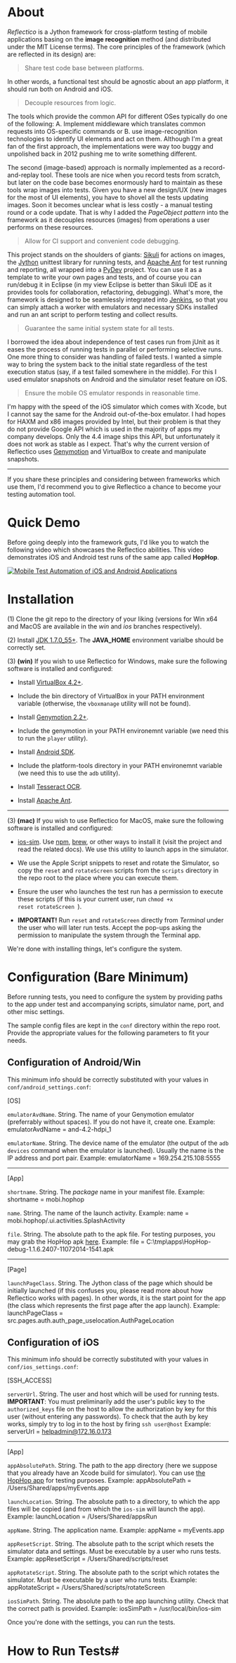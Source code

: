 # About #
*Reflectico* is a Jython framework for cross-platform testing of mobile applications basing on the **image recognition** method (and distributed under the MIT License terms). The core principles of the framework (which are reflected in its design) are:
> Share test code base between platforms. 

In other words, a functional test should be agnostic about an app platform, it should run both on Android and iOS. 

 > Decouple resources from logic. 
 
The tools which provide the common API for different OSes typically do one of the following:
A. Implement middleware which translates common requests into OS-specific commands or 
B. use image-recognition technologies to identify UI elements and act on them.
Although I'm a great fan of the first approach, the implementations were way too buggy and unpolished back in 2012 pushing me to write something different. 

The second (image-based) approach is normally implemented as a record-and-replay tool. These tools are nice when you record tests from scratch, but later on the code base becomes enormously hard to maintain as these tools wrap images into tests. Given you have a new design/UX (new images for the most of UI elements), you have to shovel all the tests updating images. Soon it becomes unclear what is less costly - a manual testing round or a code update. That is why I added the *PageObject pattern* into the framework as it decouples resources (images) from operations a user performs on these resources.

 > Allow for CI support and convenient code debugging. 

This project stands on the shoulders of giants: [Sikuli][1] for actions on images, the [Jython][2] unittest library for running tests, and [Apache Ant][3] for test running and reporting, all wrapped into a [PyDev][4] project. You can use it as a template to write your own pages and tests, and of course you can run/debug it in Eclipse (in my view Eclipse is better than Sikuli IDE as it provides tools for collaboration, refactoring, debugging).
What's more, the framework is designed to be seamlessly integrated into [Jenkins][5], so that you can simply attach a worker with emulators and necessary SDKs installed and run an ant script to perform testing and collect results.

> Guarantee the same initial system state for all tests.

I borrowed the idea about independence of test cases run from jUnit as it eases the process of running tests in parallel or performing selective runs. One more thing to consider was handling of failed tests. I wanted a simple way to bring the system back to the initial state regardless of the test execution status (say, if a test failed somewhere in the middle). For this I used emulator snapshots on Android and the simulator reset feature on iOS.

> Ensure the mobile OS emulator responds in reasonable time.

I'm happy with the speed of the iOS simulator which comes with Xcode, but I cannot say the same for the Android out-of-the-box emulator. I had hopes for HAXM and x86 images provided by Intel, but their problem is that they do not provide Google API which is used in the majority of apps my company develops. Only the 4.4 image ships this API, but unfortunately it does not work as stable as I expect. That's why the current version of Reflectico uses [Genymotion][6] and VirtualBox to create and manipulate snapshots.


----------


If you share these principles and considering between frameworks which use them, I'd recommend you to give Reflectico a chance to become your testing automation tool.

# Quick Demo #
 
 Before going deeply into the framework guts, I'd like you to watch the following video which showcases the Reflectico abilities.
 This video demonstrates iOS and Android test runs of the same app called **HopHop**.

 [![Mobile Test Automation of iOS and Android Applications](http://img.youtube.com/vi/IUJOzHMKZgo/0.jpg)](http://www.youtube.com/watch?v=IUJOzHMKZgo)

# Installation #

(1) Clone the git repo to the directory of your liking (versions for Win x64 and MacOS are available in the *win* and *ios* branches respectively).
 
(2) Install [JDK 1.7.0\_55+][7]. The **JAVA_HOME** environment varialbe should be correctly set.
 
(3) **(win)** If you wish to use Reflectico for Windows, make sure the following software is installed and configured:

- Install [VirtualBox 4.2+][8]. 

- Include the bin directory of VirtualBox in your PATH environment variable (otherwise, the `vboxmanage` utility will not be found).
- Install [Genymotion 2.2+][9].
- Include the genymotion in your PATH environemnt variable (we need this to run the `player` utility).
- Install [Android SDK][10].
- Include the platform-tools directory in your PATH environemnt variable (we need this to use the `adb` utility).
- Install [Tesseract OCR][11].
- Install [Apache Ant][12].


----------

(3) **(mac)** If you wish to use Reflectico for MacOS, make sure the following software is installed and configured:

- [ios-sim][13]. Use [npm][14], [brew][15], or other ways to install it (visit the project and read the related docs). We use this utility to launch apps in the simulator.

- We use the Apple Script snippets to reset and rotate the Simulator, so copy the `reset` and `rotateScreen` scripts from the `scripts` directory in the repo root to the place where you can execute them.

- Ensure the user who launches the test run has a permission to execute these scripts (if this is your current user, run  <code>chmod +x reset rotateScreen </code>).

- **IMPORTANT!** Run `reset` and `rotateScreen` directly from *Terminal* under the user who will later run tests. Accept the pop-ups asking the permission to manipulate the system through the Terminal app.

We're done with installing things, let's configure the system.
          
# Configuration (Bare Minimum) #
Before running tests, you need to configure the system by providing paths to the app under test and accompanying scripts, simulator name, port, and other misc settings.

The sample config files are kept in the `conf` directory within the repo root. Provide the appropriate values for the following parameters to fit your needs.

## Configuration of Android/Win ##

This minimum info should be correctly substituted with your values in `conf/android_settings.conf`:

[OS]

`emulatorAvdName`. String. The name of your Genymotion emulator (preferrably without spaces). If you do not have it, create one.
Example: 
emulatorAvdName = and-4.2-hdpi_1

`emulatorName`. String. The device name of the emulator (the output of the `adb devices` command when the emulator is launched). Usually the name is the IP address and port pair. 
Example: 
emulatorName = 169.254.215.108:5555

----------

[App]

`shortname`. String. The *package* name in your manifest file.
Example:
shortname = mobi.hophop

`name`. String. The name of the launch activity.
Example:
name = mobi.hophop/.ui.activities.SplashActivity

`file`. String. The absolute path to the apk file. For testing purposes, you may grab the HopHop apk [here][16].
Example:
file = C:\tmp\apps\HopHop-debug-1.1.6.2407-11072014-1541.apk

----------

[Page]

`launchPageClass`. String. The Jython class of the page which should be initially launched (if this confuses you, please read more about how Reflectico works with pages). In other words, it is the start point for the app (the class which represents the first page after the app launch).
Example:
launchPageClass = src.pages.auth.auth\_page\_uselocation.AuthPageLocation

## Configuration of iOS ##

This minimum info should be correctly substituted with your values in `conf/ios_settings.conf`:

[SSH_ACCESS]

`serverUrl`. String. The user and host which will be used for running tests. **IMPORTANT**: You must preliminarily add the user's public key to the `authorized_keys` file on the host to allow the authorization by key for this user (without entering any passwords). To check that the auth by key works, simply try to log in to the host by firing `ssh user@host`
Example: 
serverUrl = helpadmin@172.16.0.173

----------

[App]

`appAbsolutePath`. String. The path to the app directory (here we suppose that you already have an Xcode build for simulator). You can use [the HopHop app][17] for testing purposes.
Example:
appAbsolutePath = /Users/Shared/apps/myEvents.app

`launchLocation`. String. The absolute path to a directory, to which the app files will be copied (and from which the `ios-sim` will launch the app).
Example: 
launchLocation = /Users/Shared/appsRun

`appName`. String. The application name.
Example:
appName = myEvents.app

`appResetScript`. String. The absolute path to the script which resets the simulator data and settings. Must be executable by a user who runs tests.
Example:
appResetScript = /Users/Shared/scripts/reset

`appRotateScript`. String. The absolute path to the script which rotates the simulator. Must be executable by a user who runs tests.
Example:
appRotateScript = /Users/Shared/scripts/rotateScreen

`iosSimPath`. String. The absolute path to the app launching utility. Check that the correct path is provided.
Example:
iosSimPath = /usr/local/bin/ios-sim

Once you're done with the settings, you can run the tests.

# How to Run Tests#


  [1]: http://www.sikuli.org/ "Sikuli"
  [2]: http://www.jython.org "Jython"
  [3]: http://ant.apache.org/ "Apache Ant"
  [4]: http://pydev.org/ "PyDev"
  [5]: http://jenkins-ci.org/ "Jenkins"
  [6]: http://www.genymotion.com "Genymotion"
  [7]: http://www.oracle.com/technetwork/java/javase/downloads/jdk7-downloads-1880260.html
  [8]: https://www.virtualbox.org/wiki/Downloads
  [9]: http://www.genymotion.com "Genymotion"
  [10]: http://developer.android.com/sdk/index.html
  [11]: https://code.google.com/p/tesseract-ocr/ "Tesseract OCR"
  [12]: http://ant.apache.org/ "Apache Ant"
  [13]: https://github.com/phonegap/ios-sim
  [14]: https://www.npmjs.org/
  [15]: http://brew.sh/
  [16]: https://drive.google.com/file/d/0B0RtsuDjIW5BQ0ZVYUNVQlZqMms/edit?usp=sharing
  [17]: https://drive.google.com/file/d/0B0RtsuDjIW5BdFJma3lVSTdmT0k/edit?usp=sharing